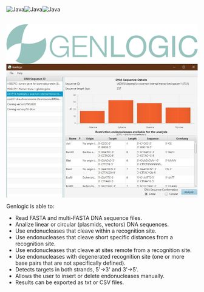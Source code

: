 <img alt="Java" align="left"  src="https://forthebadge.com/images/badges/made-with-java.svg"/> <img alt="Java" align="left"  src="https://forthebadge.com/images/badges/built-with-science.svg"/> <img alt="Java" align="left"  src="https://forthebadge.com/images/badges/powered-by-black-magic.svg"/> 
<br/><br/>

<img alt="Logo" align="center" width="1000px" src="https://raw.githubusercontent.com/luinungom/Genlogic/master/src/resources/images/FullLogo.png?raw=true"/>

<img alt="Screenshot" align="center" width="1000px" src="https://raw.githubusercontent.com/luinungom/Genlogic/master/Main%20window.JPG?raw=true"/>

Genlogic is able to:
- Read FASTA and multi-FASTA DNA sequence files.
- Analize linear or circular (plasmids, vectors) DNA sequences.
- Use endonucleases that cleave within a recognition site.
- Use endonucleases that cleave short specific distances from a recognition site.
- Use endonucleases that cleave at sites remote from a recognition site.
- Use endonucleases with degenerated recognition site (one or more base pairs that are not specifically defined).
- Detects targets in both strands, 5'->3' and 3'->5'.
- Allows the user to insert or delete endonucleases manually.
- Results can be exported as txt or CSV files.

